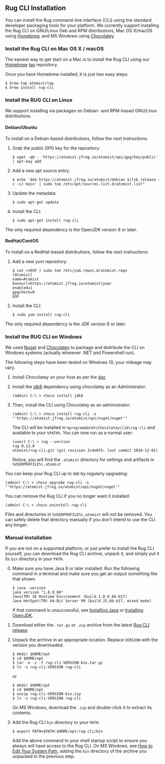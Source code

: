 ## Rug CLI Installation

You can install the Rug command-line interface (CLI) using the
standard developer packaging tools for your platform.  We currently
support installing the Rug CLI on GNU/Linux Deb and RPM distributions,
Mac OS X/macOS using [Homebrew][brew], and MS Windows
using [Chocolatey][choco].

[brew]: http://brew.sh/
[choco]: https://chocolatey.org/

### Install the Rug CLI on Mac OS X / macOS

The easiest way to get start on a Mac is to install the Rug CLI using
our [Homebrew][brew] [tap][] repository.

[tap]: https://github.com/Homebrew/homebrew/tree/master/share/doc/homebrew#readme

Once you have Homebrew installed, it is just two easy steps:

```
$ brew tap atomist/tap
$ brew install rug-cli
```

### Install the RUG CLI on Linux

We support installing via packages on Debian- and RPM-based GNU/Linux
distributions.

#### Debian/Ubuntu

To install on a Debian-based distributions, follow the next instructions:

1.  Grab the public GPG key for the repository:

        $ wget -qO - 'https://atomist.jfrog.io/atomist/api/gpg/key/public' | apt-key add

2.  Add a new apt source entry:

        $ echo 'deb https://atomist.jfrog.io/atomist/debian $(lsb_release -c -s) main' | sudo tee /etc/apt/sources.list.d/atomist.list"

3.  Update the metadata:

        $ sudo apt-get update

4.  Install the CLI:

        $ sudo apt-get install rug-cli

The only required dependency is the OpenJDK version 8 or later.

#### RedHat/CentOS

To install on a RedHat-based distributions, follow the next instructions:

1.  Add a new yum repository:

        $ cat <<EOF | sudo tee /etc/yum.repos.d/atomist.repo
        [Atomist]
        name=Atomist
        baseurl=https://atomist.jfrog.io/atomist/yum/
        enabled=1
        gpgcheck=0
        EOF

2.  Install the CLI:

        $ sudo yum install rug-cli

The only required dependency is the JDK version 8 or later.

### Install the RUG CLI on Windows

We used [Nuget][nuget] and [Chocolatey][choco] to package and
distribute the CLI on Windows systems (actually wherever .NET and
Powershell run).

[nuget]: https://docs.nuget.org/

The following steps have been tested on Windows 10, your mileage may vary.

1.  Install Chocolatey on your host as per
    the [doc](https://chocolatey.org/install)

2.  Install the [jdk8](https://chocolatey.org/packages/jdk8)
    dependency using chocolatey as an Administrator:

        (admin) C:\ > choco install jdk8

3.  Then, install the CLI using Chocolatey as an administrator:

        (admin) C:\ > choco install rug-cli -s "'https://atomist.jfrog.io/atomist/api/nuget/nuget'"

    The CLI will be installed in
    `%programdata%\Chocolatey\lib\rug-cli` and available to your
    `%PATH%`. You can now run as a normal user:

        (user) C:\ > rug --version
        rug 0.13.0
        atomist/rug-cli.git (git revision 2cde8f5: last commit 2016-12-01)

    Notice, you will find the `.atomist` directory for settings and
    artifacts in `%USERPROFILE%\.atomist`

You can keep your Rug CLI up to dat by regularly upgrading:

```
(admin) C:\ > choco upgrade rug-cli -s "'https://atomist.jfrog.io/atomist/api/nuget/nuget'"
```

You can remove the Rug CLI if you no longer want it installed:

```
(admin) C:\ > choco uninstall rug-cli
```

Files and directories in `%USERPROFILE%\.atomist` will not be
removed. You can safely delete that directory manually if you don't
intend to use the CLI any longer.

### Manual installation

If you are not on a supported platform, or just prefer to install the
Rug CLI yourself, you can download the Rug CLI archive, unpack it, and
simply put it its `bin` directory in your `PATH`.

0.  Make sure you have Java 8 or later installed.  Run the following
    command in a terminal and make sure you get an output something
    like that shown.

        $ java -version
        java version "1.8.0_66"
        Java(TM) SE Runtime Environment (build 1.8.0_66-b17)
        Java HotSpot(TM) 64-Bit Server VM (build 25.66-b17, mixed mode)

    If that command is unsuccessful, see [Installing Java][java]
    or [Installing OpenJDK][openjdk].

1.  Download either the `.tar.gz` or `.zip` archive from the
    latest [Rug CLI release][releases].

2.  Unpack the archive in an appropriate location.  Replace `VERSION`
    with the version you downloaded.

        $ mkdir $HOME/opt
        $ cd $HOME/opt
        $ tar -x -z -f rug-cli-VERSION-bin.tar.gz
        $ ln -s rug-cli-VERSION rug-cli

    or

        $ mkdir $HOME/opt
        $ cd $HOME/opt
        $ unzip rug-cli-VERSION-bin.zip
        $ ln -s rug-cli-VERSION rug-cli

    On MS Windows, download the `.zip` and double-click it to extract
    its contents.

3.  Add the Rug CLI `bin` directory to your `PATH`.

        $ export PATH=$PATH:$HOME/opt/rug-cli/bin

    Add the above command to your shell startup script to ensure you
    always will have access to the Rug CLI.  On MS Windows,
    see [How to Edit Your System Path][winpath], adding the `bin`
    directory of the archive you unpacked in the previous step.

[java]: https://java.com/en/download/help/index_installing.xml?os=All+Platforms&j=8&n=20
[openjdk]: http://openjdk.java.net/install/
[releases]: https://github.com/atomist/rug-cli/releases
[winpath]: http://www.howtogeek.com/118594/how-to-edit-your-system-path-for-easy-command-line-access/
